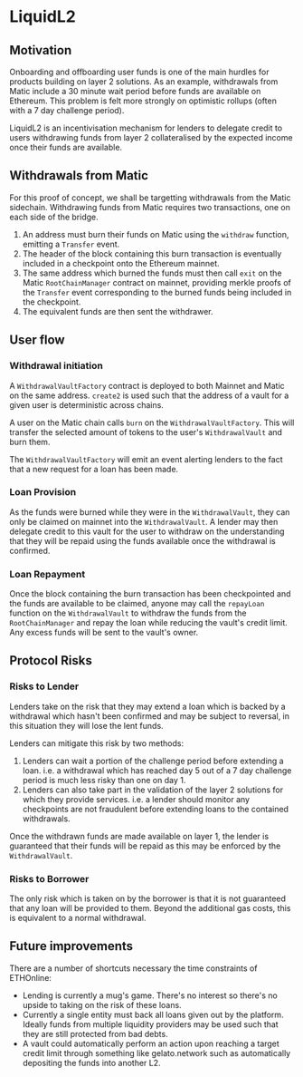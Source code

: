 # LiquidL2

## Motivation

Onboarding and offboarding user funds is one of the main hurdles for products building on layer 2 solutions. As an example, withdrawals from Matic include a 30 minute wait period before funds are available on Ethereum. This problem is felt more strongly on optimistic rollups (often with a 7 day challenge period).

LiquidL2 is an incentivisation mechanism for lenders to delegate credit to users withdrawing funds from layer 2 collateralised by the expected income once their funds are available.

## Withdrawals from Matic

For this proof of concept, we shall be targetting withdrawals from the Matic sidechain. Withdrawing funds from Matic requires two transactions, one on each side of the bridge.

1. An address must burn their funds on Matic using the `withdraw` function, emitting a `Transfer` event.
2. The header of the block containing this burn transaction is eventually included in a checkpoint onto the Ethereum mainnet.
3. The same address which burned the funds must then call `exit` on the Matic `RootChainManager` contract on mainnet, providing merkle proofs of the `Transfer` event corresponding to the burned funds being included in the checkpoint.
4. The equivalent funds are then sent the withdrawer.

## User flow

### Withdrawal initiation

A `WithdrawalVaultFactory` contract is deployed to both Mainnet and Matic on the same address. `create2` is used such that the address of a vault for a given user is deterministic across chains.

A user on the Matic chain calls `burn` on the `WithdrawalVaultFactory`. This will transfer the selected amount of tokens to the user's `WithdrawalVault` and burn them.

The `WithdrawalVaultFactory` will emit an event alerting lenders to the fact that a new request for a loan has been made.

### Loan Provision

As the funds were burned while they were in the `WithdrawalVault`, they can only be claimed on mainnet into the `WithdrawalVault`. A lender may then delegate credit to this vault for the user to withdraw on the understanding that they will be repaid using the funds available once the withdrawal is confirmed.

### Loan Repayment

Once the block containing the burn transaction has been checkpointed and the funds are available to be claimed, anyone may call the `repayLoan` function on the `WithdrawalVault` to withdraw the funds from the `RootChainManager` and repay the loan while reducing the vault's credit limit. Any excess funds will be sent to the vault's owner.

## Protocol Risks

### Risks to Lender

Lenders take on the risk that they may extend a loan which is backed by a withdrawal which hasn't been confirmed and may be subject to reversal, in this situation they will lose the lent funds.

Lenders can mitigate this risk by two methods:

1. Lenders can wait a portion of the challenge period before extending a loan. i.e. a withdrawal which has reached day 5 out of a 7 day challenge period is much less risky than one on day 1.
2. Lenders can also take part in the validation of the layer 2 solutions for which they provide services. i.e. a lender should monitor any checkpoints are not fraudulent before extending loans to the contained withdrawals.

Once the withdrawn funds are made available on layer 1, the lender is guaranteed that their funds will be repaid as this may be enforced by the `WithdrawalVault`.

### Risks to Borrower

The only risk which is taken on by the borrower is that it is not guaranteed that any loan will be provided to them. Beyond the additional gas costs, this is equivalent to a normal withdrawal.

## Future improvements

There are a number of shortcuts necessary the time constraints of ETHOnline:

- Lending is currently a mug's game. There's no interest so there's no upside to taking on the risk of these loans.
- Currently a single entity must back all loans given out by the platform. Ideally funds from multiple liquidity providers may be used such that they are still protected from bad debts.
- A vault could automatically perform an action upon reaching a target credit limit through something like gelato.network such as automatically depositing the funds into another L2.